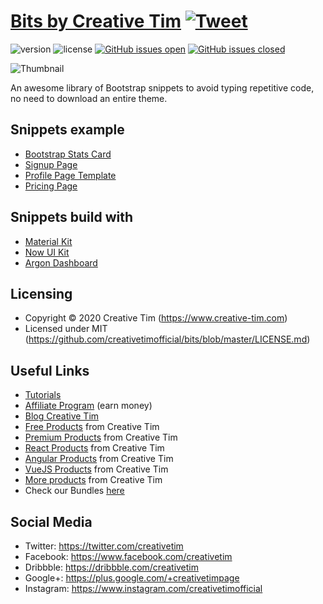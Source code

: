 # [Bits by Creative Tim](https://www.creative-tim.com/bits) [![Tweet](https://img.shields.io/twitter/url/http/shields.io.svg?style=social&logo=twitter)](https://twitter.com/intent/tweet?text=Check%20Creative%20Tim%20Snippets%20made%20by%20%40CreativeTim%20%23webdesign%20%23snippets&amp;url=https%3A%2F%2Fwww.creative-tim.com%2Fbits)


![version](https://img.shields.io/badge/version-1.0.0-blue.svg) ![license](https://img.shields.io/badge/license-MIT-blue.svg) [![GitHub issues open](https://img.shields.io/github/issues/creativetimofficial/bits.svg?maxAge=2592000)](https://github.com/creativetimofficial/bits/issues?q=is%3Aopen+is%3Aissue) [![GitHub issues closed](https://img.shields.io/github/issues-closed-raw/creativetimofficial/bits.svg?maxAge=2592000)](https://github.com/creativetimofficial/bits/issues?q=is%3Aissue+is%3Aclosed)

![Thumbnail](https://raw.githubusercontent.com/creativetimofficial/bits-generator/dev-master/assets/images/snippets_thumbnail.jpg?token=AGUJY5WSEFYANAGAGHVMT7K66HFBC)

An awesome library of Bootstrap snippets to avoid typing repetitive code, no need to download an entire theme.

## Snippets example

* [Bootstrap Stats Card](https://www.creative-tim.com/bits/bootstrap/bootstrap-stats-card-argon-dashboard)
* [Signup Page](https://www.creative-tim.com/bits/bootstrap/signup-page-now-ui-kit)
* [Profile Page Template](https://www.creative-tim.com/bits/bootstrap/profile-page-template-material-kit)
* [Pricing Page](https://www.creative-tim.com/bits/bootstrap/pricing-page-material-kit)

## Snippets build with

* [Material Kit](https://www.creative-tim.com/product/material-kit)
* [Now UI Kit](https://www.creative-tim.com/product/now-ui-kit)
* [Argon Dashboard](https://www.creative-tim.com/product/argon-dashboard)


## Licensing


- Copyright &copy; 2020 Creative Tim (https://www.creative-tim.com)
- Licensed under MIT (https://github.com/creativetimofficial/bits/blob/master/LICENSE.md)


## Useful Links

- [Tutorials](https://www.youtube.com/channel/UCVyTG4sCw-rOvB9oHkzZD1w)
- [Affiliate Program](https://www.creative-tim.com/affiliates/new?ref=bits-github-readme) (earn money)
- [Blog Creative Tim](http://blog.creative-tim.com/)
- [Free Products](https://www.creative-tim.com/bootstrap-themes/free?ref=bits-github-readme) from Creative Tim
- [Premium Products](https://www.creative-tim.com/bootstrap-themes/premium?ref=bits-github-readme) from Creative Tim
- [React Products](https://www.creative-tim.com/bootstrap-themes/react-themes?ref=bits-github-readme) from Creative Tim
- [Angular Products](https://www.creative-tim.com/bootstrap-themes/angular-themes?ref=bits-github-readme) from Creative Tim
- [VueJS Products](https://www.creative-tim.com/bootstrap-themes/vuejs-themes?ref=bits-github-readme) from Creative Tim
- [More products](https://www.creative-tim.com/bootstrap-themes?ref=bits-github-readme) from Creative Tim
- Check our Bundles [here](https://www.creative-tim.com/bundles?ref=bits-github-readme)

## Social Media

- Twitter: <https://twitter.com/creativetim>
- Facebook: <https://www.facebook.com/creativetim>
- Dribbble: <https://dribbble.com/creativetim>
- Google+: <https://plus.google.com/+creativetimpage>
- Instagram: <https://www.instagram.com/creativetimofficial>
